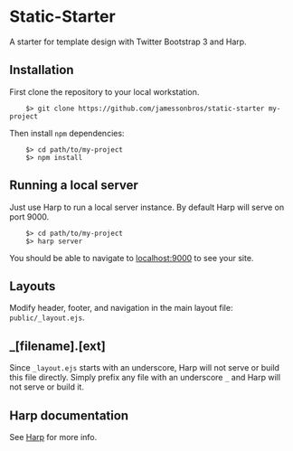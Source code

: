 Static-Starter
==============

A starter for template design with Twitter Bootstrap 3 and Harp.

## Installation

First clone the repository to your local workstation.

        $> git clone https://github.com/jamessonbros/static-starter my-project

Then install `npm` dependencies:

        $> cd path/to/my-project
        $> npm install

## Running a local server

Just use Harp to run a local server instance. By default Harp will serve on port 9000.

        $> cd path/to/my-project
        $> harp server

You should be able to navigate to [localhost:9000](http://localhost:9000) to see your site.

## Layouts

Modify header, footer, and navigation in the main layout file: `public/_layout.ejs`.

## _[filename].[ext]

Since `_layout.ejs` starts with an underscore, Harp will not serve or build this file directly. Simply prefix any file with an underscore `_` and Harp will not serve or build it. 

## Harp documentation

See [Harp](http://harpjs.com/docs/) for more info.